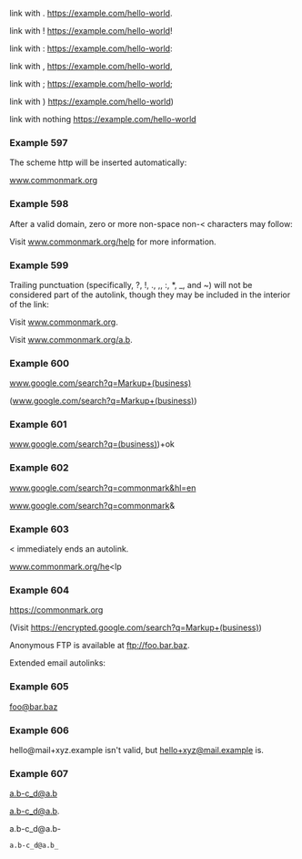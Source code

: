 link with . https://example.com/hello-world.

link with ! https://example.com/hello-world!

link with : https://example.com/hello-world:

link with , https://example.com/hello-world,

link with ; https://example.com/hello-world;

link with ) https://example.com/hello-world)

link with nothing https://example.com/hello-world

### Example 597

The scheme http will be inserted automatically:

www.commonmark.org

### Example 598

After a valid domain, zero or more non-space non-< characters may follow:

Visit www.commonmark.org/help for more information.

### Example 599

Trailing punctuation (specifically, ?, !, ., ,, :, \*, \_, and ~) will not be considered part of the autolink, though they may be included in the interior of the link:

Visit www.commonmark.org.

Visit www.commonmark.org/a.b.

### Example 600

www.google.com/search?q=Markup+(business)

(www.google.com/search?q=Markup+(business))

### Example 601

www.google.com/search?q=(business))+ok

### Example 602

www.google.com/search?q=commonmark&hl=en

www.google.com/search?q=commonmark&amp;

### Example 603

< immediately ends an autolink.

www.commonmark.org/he<lp

### Example 604

https://commonmark.org

(Visit https://encrypted.google.com/search?q=Markup+(business))

Anonymous FTP is available at ftp://foo.bar.baz.

Extended email autolinks:

### Example 605

foo@bar.baz

### Example 606

hello@mail+xyz.example isn't valid, but hello+xyz@mail.example is.

### Example 607

a.b-c_d@a.b

a.b-c_d@a.b.

a.b-c_d@a.b-

    a.b-c_d@a.b_
